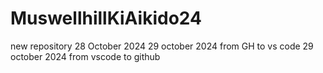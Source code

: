 # MuswellhillKiAikido24
new repository 28 October 2024
29 october 2024 from GH to vs code
29 october 2024 from vscode to github 

